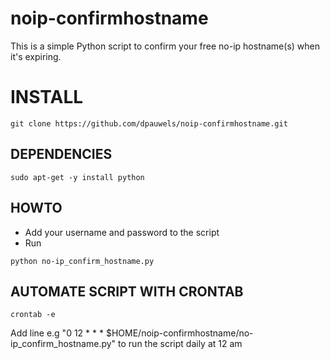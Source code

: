 # noip-confirmhostname
This is a simple Python script to confirm your free no-ip hostname(s) when it's expiring.

# INSTALL
```
git clone https://github.com/dpauwels/noip-confirmhostname.git
```

## DEPENDENCIES
```
sudo apt-get -y install python
```
## HOWTO
 - Add your username and password to the script
 - Run 
 ```
 python no-ip_confirm_hostname.py
 ```
 
## AUTOMATE SCRIPT WITH CRONTAB
  ```
  crontab -e
  ```
  
Add line e.g "0 12 * * * $HOME/noip-confirmhostname/no-ip_confirm_hostname.py" to run the script daily at 12 am
